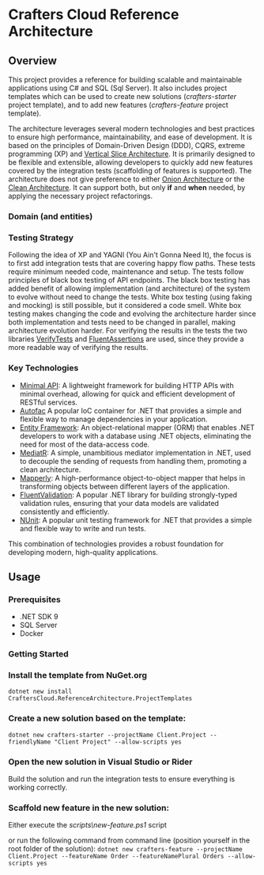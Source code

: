 # Crafters Cloud Reference Architecture

## Overview
This project provides a reference for building scalable and maintainable applications using C# and SQL (Sql Server). It also includes project templates which can be used to create new solutions (_crafters-starter_ project template), and to add new features (_crafters-feature_ project template). 

The architecture leverages several modern technologies and best practices to ensure high performance, maintainability, and ease of development.
It is based on the principles of Domain-Driven Design (DDD), CQRS, extreme programming (XP) and [Vertical Slice Architecture](https://www.jimmybogard.com/vertical-slice-architecture/).
It is primarily designed to be flexible and extensible, allowing developers to quickly add new features covered by the integration tests (scaffolding of features is supported).
The architecture does not give preference to either [Onion Architecture](https://medium.com/@alessandro.traversi/understanding-onion-architecture-an-example-folder-structure-9c62208cc97d) or the [Clean Architecture](https://celepbeyza.medium.com/introduction-to-clean-architecture-acf25ffe0310).
It can support both, but only **if** and **when** needed, by applying the necessary project refactorings.

### Domain (and entities)

### Testing Strategy
Following the idea of XP and YAGNI (You Ain't Gonna Need It), the focus is to first add integration tests that are covering happy flow paths. These tests require minimum needed code, maintenance and setup. 
The tests follow principles of black box testing of API endpoints. The black box testing has added benefit of allowing implementation (and architecture) of the system to evolve without need to change the tests.
White box testing (using faking and mocking) is still possible, but it considered a code smell. White box testing makes changing the code and evolving the architecture harder since both implementation and tests need to be changed in parallel, making architecture evolution harder. 
For verifying the results in the tests the two libraries [VerifyTests](https://github.com/VerifyTests/Verify) and [FluentAssertions](https://fluentassertions.com/) are used, since they provide a more readable way of verifying the results.

### Key Technologies

  - [Minimal API](https://learn.microsoft.com/en-us/aspnet/core/fundamentals/minimal-apis/overview?view=aspnetcore-9.0): A lightweight framework for building HTTP APIs with minimal overhead, allowing for quick and efficient development of RESTful services.
  - [Autofac](https://autofac.org/) A popular IoC container for .NET that provides a simple and flexible way to manage dependencies in your application.
  - [Entity Framework](https://learn.microsoft.com/en-us/ef/core/): An object-relational mapper (ORM) that enables .NET developers to work with a database using .NET objects, eliminating the need for most of the data-access code.
  - [MediatR](https://github.com/jbogard/MediatR): A simple, unambitious mediator implementation in .NET, used to decouple the sending of requests from handling them, promoting a clean architecture.
  - [Mapperly](https://mapperly.riok.app): A high-performance object-to-object mapper that helps in transforming objects between different layers of the application.
  - [FluentValidation](https://docs.fluentvalidation.net/en/latest/): A popular .NET library for building strongly-typed validation rules, ensuring that your data models are validated consistently and efficiently.
  - [NUnit](https://nunit.org/): A popular unit testing framework for .NET that provides a simple and flexible way to write and run tests.

This combination of technologies provides a robust foundation for developing modern, high-quality applications.

## Usage

### Prerequisites

- .NET SDK 9
- SQL Server
- Docker

### Getting Started

### Install the template from NuGet.org

``dotnet new install CraftersCloud.ReferenceArchitecture.ProjectTemplates``

### Create a new solution based on the template:

``dotnet new crafters-starter --projectName Client.Project --friendlyName "Client Project" --allow-scripts yes``

### Open the new solution in Visual Studio or Rider

Build the solution and run the integration tests to ensure everything is working correctly.

### Scaffold new feature in the new solution:

Either execute the _scripts\new-feature.ps1_ script

or run the following command from command line (position yourself in the root folder of the solution):
``dotnet new crafters-feature --projectName Client.Project --featureName Order --featureNamePlural Orders --allow-scripts yes``
